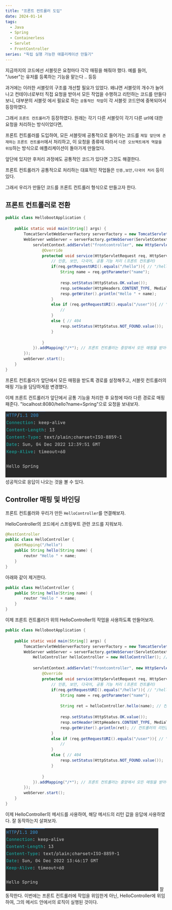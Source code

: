 ```yaml
---
title: "프론트 컨트롤러 도입"
date: 2024-01-14
tags:
  - Java
  - Spring
  - Containerless
  - Servlet
  - FrontController
series: "독립 실행 가능한 애플리케이션 만들기"
---
```


지금까지의 코드에선 서블릿은 요청마다 각각 매핑을 해줘야 했다. 
예를 들어, "/user"는 유저를 등록하는 기능을 맡는다 .. 등등

과거에는 이러한 서블릿의 구조를 개선할 필요가 있었다. 왜냐면 서블릿의 개수가 늘어나고 컨테이너로부터 직접 요청을 받아서 모든 작업을 수행하고 리턴하는 코드를 만들다 보니, 대부분의 서블릿 에서 필요로 하는 `공통적인 작업`이 각 서블릿 코드안에 중복되어서 등장하였다.

그래서 `프론트 컨트롤러`가 등장하였다.
원래는 각기 다른 서블릿이 각기 다른 url에 대한 요청을 처리하는 방식이었다면,

프론트 컨트롤러를 도입하여, 모든 서블릿에 공통적으로 들어가는 코드를 `제일 앞단에 존재하는` `프론트 컨트롤러`에서 처리하고, 이 요청을 종류에 따라서 `다른 오브젝트에게 역할을 위임`하는 방식으로 애플리케이션이 돌아가게 만들었다.

앞단에 있지만 후처리 과정에도 공통적인 코드가 있다면 그것도 해결한다.

프론트 컨트롤러가 공통적으로 처리하는 대표적인 작업들은 `인증,보안,다국어 처리` 등이 있다.

그래서 우리가 만들던 코드를 프론트 컨트롤러 형식으로 만들고자 한다.

## 프론트 컨트롤러로 전환
```java
public class HellobootApplication {

    public static void main(String[] args) {
        TomcatServletWebServerFactory serverFactory = new TomcatServletWebServerFactory();
        WebServer webServer = serverFactory.getWebServer(ServletContext -> {
            servletContext.addServlet("frontcontroller", new HttpServlet() {
                @Override
                protected void service(HttpServletRequest req, HttpServletResponse resp) throws ServletException, IOException {
                    // 인증, 보안, 다국어, 공통 기능 처리 (프론트 컨트롤러)
                    if(req.getRequestURI().equals("/hello")){ // "/hello"에 대한 매핑
                        String name = req.getParameter("name");

                        resp.setStatus(HttpStatus.OK.value());
                        resp.setHeader(HttpHeaders.CONTENT_TYPE, MediaType.TEXT_PLAIN_VALUE);
                        resp.getWriter().println("Hello " + name);
                    }
                    else if (req.getRequestURI().equals("/user")){ // "/user"에 대한 매핑
                        //
                    }
                    else { // 404
                        resp.setStatus(HttpStatus.NOT_FOUND.value());
                    }
                    
                }
            }).addMapping("/*"); // 프론트 컨트롤러는 중앙에서 모든 매핑을 받아야 함.
        }); 
        webServer.start(); 
    }
}
```
프론트 컨트롤러가 앞단에서 모든 매핑을 받도록 경로를 설정해주고, 서블릿 컨트롤러의 매핑 기능을 담당하게끔 변경했다.

이제 프론트 컨트롤러가 앞단에서 공통 기능을 처리한 후 요청에 따라 다른 경로로 매핑패준다.
"localhost:8080/hello?name=Spring"으로 요청을 보내보자.

![img_4.png](img_4.png)
성공적으로 응답이 나오는 것을 볼 수 있다.


## Controller 매핑 및 바인딩

프론트 컨트롤러와 우리가 만든 `HelloController`를 연결해보자.

HelloController의 코드에서 스프링부트 관련 코드를 지워보자.
```java
@RestController
public class HelloController {
    @GetMapping("/hello")
    public String hello(String name) {
        reutnr "Hello " + name;
    }
}
```
아래와 같이 제거한다.

```java
public class HelloController {
    public String hello(String name) {
        reutnr "Hello " + name;
    }
}
```

이제 프론트 컨트롤러가 위의 HelloController의 작업을 사용하도록 만들어보자.

```java
public class HellobootApplication {

    public static void main(String[] args) {
        TomcatServletWebServerFactory serverFactory = new TomcatServletWebServerFactory();
        WebServer webServer = serverFactory.getWebServer(ServletContext -> {
            HelloController helloController = new HelloController(); // HelloController를 가져온다.
            
            servletContext.addServlet("frontcontroller", new HttpServlet() {
                @Override
                protected void service(HttpServletRequest req, HttpServletResponse resp) throws ServletException, IOException {
                    // 인증, 보안, 다국어, 공통 기능 처리 (프론트 컨트롤러)
                    if(req.getRequestURI().equals("/hello")){ // "/hello"에 대한 매핑
                        String name = req.getParameter("name");
                        
                        String ret = helloController.hello(name); // 컨트롤러의 메서드 호출

                        resp.setStatus(HttpStatus.OK.value());
                        resp.setHeader(HttpHeaders.CONTENT_TYPE, MediaType.TEXT_PLAIN_VALUE);
                        resp.getWriter().println(ret); // 컨트롤러의 리턴값을 응답에 사용
                    }
                    else if (req.getRequestURI().equals("/user")){ // "/user"에 대한 매핑
                        //
                    }
                    else { // 404
                        resp.setStatus(HttpStatus.NOT_FOUND.value());
                    }
                    
                }
            }).addMapping("/*"); // 프론트 컨트롤러는 중앙에서 모든 매핑을 받아야 함.
        }); 
        webServer.start(); 
    }
}
```
이제 HelloController의 메서드를 사용하여, 해당 메서드의 리턴 값을 응답에 사용하였다.
잘 동작하는지 살펴보자.

![img_5.png](img_5.png)
잘 동작한다. 이번에는 프론트 컨트롤러에 작업을 위임한게 아닌, HelloController에 위임하여, 그의 메서드 안에서의 로직이 실행된 것이다.